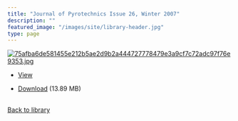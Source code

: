 ```yaml
---
title: "Journal of Pyrotechnics Issue 26, Winter 2007"
description: ""
featured_image: "/images/site/library-header.jpg"
type: page
---
```


<a href="https://drive.google.com/file/d/1A-S0mi_xD3Cv3UcYd6hWRb8o_4wgjvx5/view" target="_blank">![75afba6de581455e212b5ae2d9b2a444727778479e3a9cf7c72adc97f76e9353.jpg](/images/library/75afba6de581455e212b5ae2d9b2a444727778479e3a9cf7c72adc97f76e9353.jpg)</a>
* <a href="https://drive.google.com/file/d/1A-S0mi_xD3Cv3UcYd6hWRb8o_4wgjvx5/view" target="_blank">View</a>

* [Download](https://drive.google.com/uc?export=download&id=1A-S0mi_xD3Cv3UcYd6hWRb8o_4wgjvx5) (13.89 MB)

<br />[Back to library](/library/)
